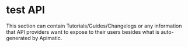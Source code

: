 # test API

This section can contain Tutorials/Guides/Changelogs or any information that API providers want to expose to their users besides what is auto-generated by Apimatic.

